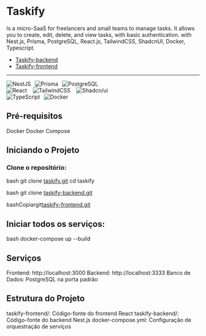 # Taskify
Is a micro-SaaS for freelancers and small teams to manage tasks. It allows you to create, edit, delete, and view tasks, with basic authentication.
with Nest.js, Prisma, PostgreSQL, React.js, TailwindCSS, ShadcnUI, Docker, Typescript.

-   [Taskify-backend](https://github.com/yvesas/taskify-backend)
-   [Taskify-frontend](https://github.com/yvesas/taskify-frontend)
  
___
  <div data-badges style="display: flex; gap: 10px;">
    <img src="https://img.shields.io/badge/nestjs-%23E0234E.svg?style=for-the-badge&logo=nestjs&logoColor=white" alt="NestJS" />
    <img src="https://img.shields.io/badge/prisma-%232D3748.svg?style=for-the-badge&logo=prisma&logoColor=white" alt="Prisma" />
    <img src="https://img.shields.io/badge/postgresql-4169e1?style=for-the-badge&logo=postgresql&logoColor=white" alt="PostgreSQL" />
  </div>
  <div data-badges style="display: flex; gap: 15px;">    
    <img src="https://img.shields.io/badge/react-%2320232a.svg?style=for-the-badge&logo=react&logoColor=%2361DAFB" alt="React" />
    <img src="https://img.shields.io/badge/tailwindcss-%2338B2AC.svg?style=for-the-badge&logo=tailwind-css&logoColor=white" alt="TailwindCSS" />
    <img src="https://img.shields.io/badge/shadcn/ui-000000?style=for-the-badge&logo=shadcn/ui&logoColor=white" alt="Shadcn/ui" />        
  </div>
  <div data-badges style="display: flex; gap: 10px;">
    <img src="https://img.shields.io/badge/typescript-%23007ACC.svg?style=for-the-badge&logo=typescript&logoColor=white" alt="TypeScript" /> 
    <img src="https://img.shields.io/badge/docker-257bd6?style=for-the-badge&logo=docker&logoColor=white" alt="Docker" />
  </div>


## Pré-requisitos

Docker
Docker Compose

## Iniciando o Projeto

### Clone o repositório:

bash git clone [taskify.git](https://github.com/yvesas/taskify-project)
cd taskify

bash git clone [taskify-backend.git](https://github.com/yvesas/taskify-backend)

bashCopiargit[taskify-frontend.git](https://github.com/yvesas/taskify-frontend)


## Iniciar todos os serviços:

bash docker-compose up --build

## Serviços

Frontend: http://localhost:3000
Backend: http://localhost:3333
Banco de Dados: PostgreSQL na porta padrão

## Estrutura do Projeto

taskify-frontend/: Código-fonte do frontend React
taskify-backend/: Código-fonte do backend Nest.js
docker-compose.yml: Configuração de orquestração de serviços
